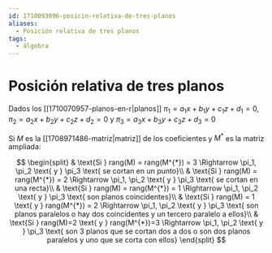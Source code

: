 ```yaml
---
id: 1710093096-posicin-relativa-de-tres-planos
aliases:
  - Posición relativa de tres planos
tags:
  - álgebra
---
```


# Posición relativa de tres planos

Dados los [[1710070957-planos-en-r|planos]] $\pi_1=a_1x+b_1y+c_1z+d_1=0$, $\pi_2 = a_2x + b_2y + c_2z + d_2 = 0$ y $\pi_3 = a_3x + b_3y + c_3z + d_3 = 0$

Si $M$ es la [[1708971486-matriz|matriz]] de los coeficientes y $M^{*}$ es la matriz ampliada:

$$
\begin{split}
    & \text{Si } rang(M) = rang(M^{*}) = 3 \Rightarrow \pi_1, \pi_2 \text{ y } \pi_3 \text{ se cortan en un punto}\\
    & \text{Si } rang(M) = rang(M^{*}) = 2 \Rightarrow \pi_1, \pi_2 \text{ y } \pi_3 \text{ se cortan en una recta}\\
    & \text{Si } rang(M) = rang(M^{*}) = 1 \Rightarrow \pi_1, \pi_2 \text{ y } \pi_3 \text{ son planos coincidentes}\\
    & \text{Si } rang(M) = 1 \text{ y } rang(M^{*}) = 2 \Rightarrow \pi_1, \pi_2 \text{ y } \pi_3 \text{ son planos paralelos o hay dos coincidentes y un tercero paralelo a ellos}\\
    & \text{Si } rang(M)=2 \text{ y } rang(M^{*})=3 \Rightarrow \pi_1, \pi_2 \text{ y } \pi_3 \text{ son 3 planos que se cortan dos a dos o son dos planos paralelos y uno que se corta con ellos}
\end{split}
$$

